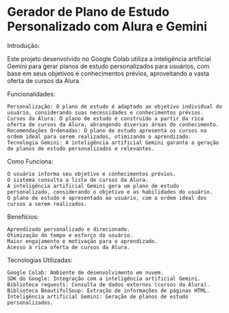 # Gerador de Plano de Estudo Personalizado com Alura e Gemini

Introdução:

Este projeto desenvolvido no Google Colab utiliza a inteligência artificial Gemini para gerar planos de estudo personalizados para usuários, com base em seus objetivos e conhecimentos prévios, aproveitando a vasta oferta de cursos da Alura.

Funcionalidades:

    Personalização: O plano de estudo é adaptado ao objetivo individual do usuário, considerando suas necessidades e conhecimentos prévios.
    Cursos da Alura: O plano de estudo é construído a partir da rica oferta de cursos da Alura, abrangendo diversas áreas do conhecimento.
    Recomendações Ordenadas: O plano de estudo apresenta os cursos na ordem ideal para serem realizados, otimizando o aprendizado.
    Tecnologia Gemini: A inteligência artificial Gemini garante a geração de planos de estudo personalizados e relevantes.

Como Funciona:

    O usuário informa seu objetivo e conhecimentos prévios.
    O sistema consulta a lista de cursos da Alura.
    A inteligência artificial Gemini gera um plano de estudo personalizado, considerando o objetivo e as habilidades do usuário.
    O plano de estudo é apresentado ao usuário, com a ordem ideal dos cursos a serem realizados.

Benefícios:

    Aprendizado personalizado e direcionado.
    Otimização do tempo e esforço do usuário.
    Maior engajamento e motivação para o aprendizado.
    Acesso à rica oferta de cursos da Alura.

Tecnologias Utilizadas:

    Google Colab: Ambiente de desenvolvimento em nuvem.
    SDK do Google: Integração com a inteligência artificial Gemini.
    Biblioteca requests: Consulta de dados externos (cursos da Alura).
    Biblioteca BeautifulSoup: Extração de informações de páginas HTML.
    Inteligência artificial Gemini: Geração de planos de estudo personalizados.
